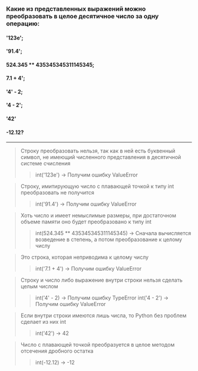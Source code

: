 ### Какие из представленных выражений можно преобразовать в целое десятичное число за одну операцию:
#### '123е';
#### '91.4';
#### 524.345 ** 435345345311145345;
#### 7.1 + 4';
#### '4' - 2;
#### '4 - 2';
#### '42'
#### -12.12?
____

> Строку преобразовать нельзя, так как в ней есть буквенный символ, не имеющий численного представления в десятичной системе счисления
>> int('123е') -> Получим ошибку ValueError

> Строку, имитирующую число с плавающей точкой к типу int преобразовать не получится
>> int('91.4') -> Получим ошибку ValueError

> Хоть число и имеет немыслимые размеры, при достаточном объеме памяти оно будет преобразовано к типу int
>> int(524.345 ** 435345345311145345) -> Сначала вычисляется возведение в степень, а потом преобразование к целому числу 

> Это строка, которая неприводима к целому числу
>> int('7.1 + 4') -> Получим ошибку ValueError 

> Строку и число либо выражение внутри строки нельзя сделать целым числом
>> int('4' - 2) -> Получим ошибку TypeError
>> int('4 - 2') -> Получим ошибку ValueError

> Если внутри строки имеются лишь числа, то Python без проблем сделает из них int
>> int('42') -> 42

> Число с плавающей точкой преобразуется в целое методом отсечения дробного остатка
>> int(-12.12) -> -12
